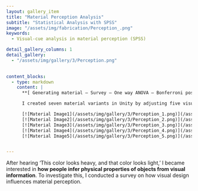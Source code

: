 ```yaml
---
layout: gallery_item 
title: "Material Perception Analysis"
subtitle: "Statistical Analysis with SPSS"
image: "/assets/img/fabrication/Perception_.png"  
keywords:
  - Visual-cue analysis in material perception (SPSS)

detail_gallery_columns: 1
detail_gallery:
  - "/assets/img/gallery/3/Perception.png"    

  
content_blocks:
  - type: markdown
    content: |
      **[ Generating material ― Survey ― One way ANOVA ― Bonferroni post hoc test ]**

      I created seven material variants in Unity by adjusting five visual factors *(hue, brightness, glossiness, reflectance, transparency)*. In the survey, participants evaluated four perceived properties *(weight, hardness, temperature, fragility)*.

      [![Material Image1](/assets/img/gallery/3/Perception_1.png)](/assets/img/gallery/3/Perception_1.png)
      [![Material Image2](/assets/img/gallery/3/Perception_2.png)](/assets/img/gallery/3/Perception_2.png)
      [![Material Image3](/assets/img/gallery/3/Perception_3.png)](/assets/img/gallery/3/Perception_3.png)
      [![Material Image4](/assets/img/gallery/3/Perception_4.png)](/assets/img/gallery/3/Perception_4.png)
      [![Material Image5](/assets/img/gallery/3/Perception_5.png)](/assets/img/gallery/3/Perception_5.png)


---
```




After hearing ‘This color looks heavy, and that color looks light,’ I became interested in **how people infer physical properties of objects from visual information**. To investigate this, I conducted a survey on how visual design influences material perception.